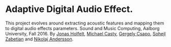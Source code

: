 # Adaptive Digital Audio Effect. 
This project evolves around extracting acoustic features and mapping them to digital audio effects parameters. 
Sound and Music Computing, Aalborg University, Fall 2016.
By [Jonas Holfelt](https://github.com/jholfelt), [Michael Casty](https://github.com/umnum), [Gergely Csapo](https://github.com/gericsapo), [Sohejl Zabetian](https://github.com/szbtn) and [Nikolaj Andersson](https://github.com/NikolajAndersson). 
